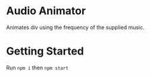 # Audio Animator

Animates div using the frequency of the supplied music. 

# Getting Started

Run `npm i` then `npm start`
